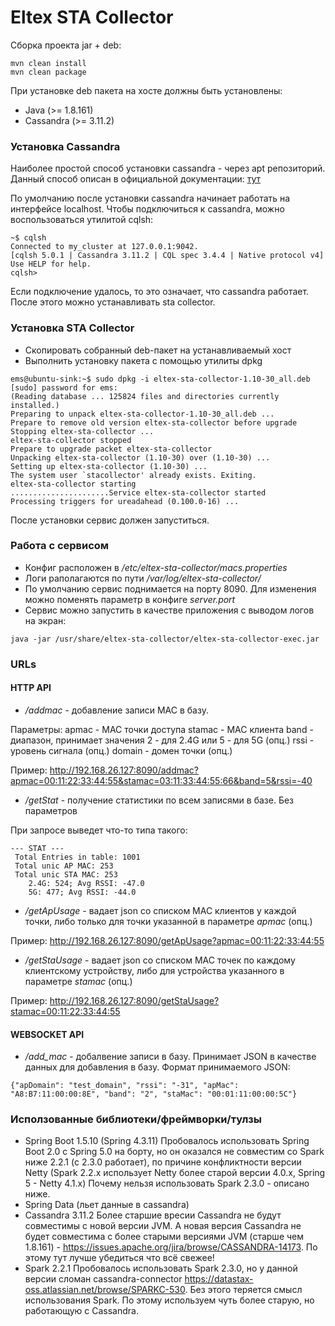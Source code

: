 # Eltex STA Collector


Сборка проекта jar + deb:

```
mvn clean install
mvn clean package
```

При установке deb пакета на хосте должны быть установлены:

* Java (>= 1.8.161)
* Cassandra (>= 3.11.2)

### Установка Cassandra

Наиболее простой способ установки cassandra - через apt репозиторий. Данный способ описан в официальной документации:
[тут](http://cassandra.apache.org/download/)

По умолчанию после установки cassandra начинает работать на интерфейсе localhost. Чтобы подключиться к cassandra, можно воспользоваться утилитой cqlsh:

```
~$ cqlsh
Connected to my_cluster at 127.0.0.1:9042.
[cqlsh 5.0.1 | Cassandra 3.11.2 | CQL spec 3.4.4 | Native protocol v4]
Use HELP for help.
cqlsh>
```

Если подключение удалось, то это означает, что cassandra работает. После этого можно устанавливать sta collector.

### Установка STA Collector

* Скопировать собранный deb-пакет на устанавливаемый хост
* Выполнить установку пакета с помощью утилиты dpkg

```
ems@ubuntu-sink:~$ sudo dpkg -i eltex-sta-collector-1.10-30_all.deb
[sudo] password for ems:
(Reading database ... 125824 files and directories currently installed.)
Preparing to unpack eltex-sta-collector-1.10-30_all.deb ...
Prepare to remove old version eltex-sta-collector before upgrade
Stopping eltex-sta-collector ...
eltex-sta-collector stopped
Prepare to upgrade packet eltex-sta-collector
Unpacking eltex-sta-collector (1.10-30) over (1.10-30) ...
Setting up eltex-sta-collector (1.10-30) ...
The system user `stacollector' already exists. Exiting.
eltex-sta-collector starting
......................Service eltex-sta-collector started
Processing triggers for ureadahead (0.100.0-16) ...
```

После установки сервис должен запуститься.


### Работа с сервисом

* Конфиг расположен в */etc/eltex-sta-collector/macs.properties*
* Логи раполагаются по пути */var/log/eltex-sta-collector/*
* По умолчанию сервис поднимается на порту 8090. Для изменения можно поменять параметр в конфиге _server.port_
* Сервис можно запустить в качестве приложения с выводом логов на экран:
```
java -jar /usr/share/eltex-sta-collector/eltex-sta-collector-exec.jar
```

### URLs

#### HTTP API
* _/addmac_ - добавление записи MAC в базу.

Параметры:
apmac - MAC точки доступа
stamac - MAC клиента
band - диапазон, принимает значения 2 - для 2.4G или 5 - для 5G (опц.)
rssi - уровень сигнала (опц.)
domain - домен точки (опц.)

Пример:
http://192.168.26.127:8090/addmac?apmac=00:11:22:33:44:55&stamac=03:11:33:44:55:66&band=5&rssi=-40

* _/getStat_ - получение статистики по всем записями в базе. Без параметров

При запросе выведет что-то типа такого:
```
--- STAT ---
 Total Entries in table: 1001
 Total unic AP MAC: 253
 Total unic STA MAC: 253
    2.4G: 524; Avg RSSI: -47.0
    5G: 477; Avg RSSI: -44.0
```
* _/getApUsage_ - вадает json со списком MAC клиентов у каждой точки, либо только для точки указанной в параметре _apmac_ (опц.)

Пример:
http://192.168.26.127:8090/getApUsage?apmac=00:11:22:33:44:55

* _/getStaUsage_ - вадает json со списком MAC точек по каждому клиентскому устройству, либо для устройства указанного в параметре _stamac_ (опц.)

Пример:
http://192.168.26.127:8090/getStaUsage?stamac=00:11:22:33:44:55


#### WEBSOCKET API
* _/add_mac_ - добалвение записи в базу. Принимает JSON в качестве данных для добавления в базу.
Формат принимаемого JSON:

```
{"apDomain": "test_domain", "rssi": "-31", "apMac": "A8:B7:11:00:00:8E", "band": "2", "staMac": "00:01:11:00:00:5C"}
```

### Исползованные библиотеки/фреймворки/тулзы

* Spring Boot 1.5.10 (Spring 4.3.11)
Пробовалось использовать Spring Boot 2.0 c Spring 5.0 на борту, но он оказался не совместим со Spark ниже 2.2.1 (c 2.3.0 работает), по причине конфликтности версии Netty (Spark 2.2.x использует Netty более старой версии 4.0.x, Spring 5 - Netty 4.1.x) Почему нельзя использовать Spark 2.3.0 - описано ниже.
* Spring Data (льет данные в cassandra)
* Cassandra 3.11.2
Более старшие вресии Cassandra не будут совместимы с новой версии JVM. А новая версия Cassandra не будет совместима с более старыми версиями JVM (старше чем 1.8.161) - https://issues.apache.org/jira/browse/CASSANDRA-14173. По этому тут лучше убедиться что всё свежее!
* Spark 2.2.1
Пробовалось использовать Spark 2.3.0, но у данной версии сломан cassandra-connector https://datastax-oss.atlassian.net/browse/SPARKC-530. Без этого теряется смысл использования Spark. По этому используем чуть более старую, но работающую с Cassandra.



